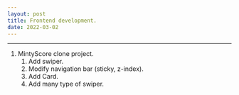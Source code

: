 ```yaml
---
layout: post
title: Frontend development.
date: 2022-03-02
---
```


***

1. MintyScore clone project.
    1. Add swiper.
    2. Modify navigation bar (sticky, z-index).
    3. Add Card.
    4. Add many type of swiper.